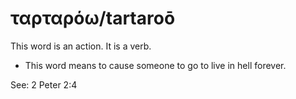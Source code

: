 # ταρταρόω/tartaroō
This word is an action. It is a verb.
* This word means to cause someone to go to live in hell forever. 

See: 2 Peter 2:4
